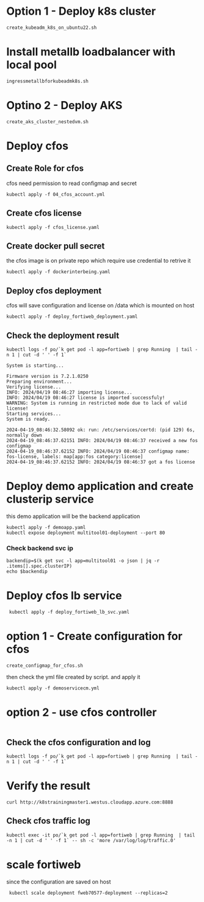 # Option 1 - Deploy k8s cluster

```
create_kubeadm_k8s_on_ubuntu22.sh
```

# Install metallb loadbalancer with local pool

```
ingressmetallbforkubeadmk8s.sh
```

# Optino 2 - Deploy AKS

```
create_aks_cluster_nestedvm.sh
```

# Deploy cfos

## Create Role for cfos 
cfos need permission to read configmap and secret 

```
kubectl apply -f 04_cfos_account.yml 
```
## Create cfos license 

```
kubectl apply -f cfos_license.yaml
```

## Create docker pull secret

the cfos image is on private repo which require use credential to retrive it

```
kubectl apply -f dockerinterbeing.yaml 
```

## Deploy cfos deployment

cfos will save configuration and license on /data which is mounted on host 
```
kubectl apply -f deploy_fortiweb_deployment.yaml
```

## Check the deployment result

```
kubectl logs -f po/`k get pod -l app=fortiweb | grep Running  | tail -n 1 | cut -d ' ' -f 1` 

System is starting...

Firmware version is 7.2.1.0250
Preparing environment...
Verifying license...
INFO: 2024/04/19 08:46:27 importing license...
INFO: 2024/04/19 08:46:27 license is imported successfuly!
WARNING: System is running in restricted mode due to lack of valid license!
Starting services...
System is ready.

2024-04-19_08:46:32.58092 ok: run: /etc/services/certd: (pid 129) 6s, normally down
2024-04-19_08:46:37.62151 INFO: 2024/04/19 08:46:37 received a new fos configmap
2024-04-19_08:46:37.62152 INFO: 2024/04/19 08:46:37 configmap name: fos-license, labels: map[app:fos category:license]
2024-04-19_08:46:37.62152 INFO: 2024/04/19 08:46:37 got a fos license
```
# Deploy demo application and create clusterip service  

this demo application will be the backend application 

```
kubectl apply -f demoapp.yaml
kubectl expose deployment multitool01-deployment --port 80
```
### Check backend svc ip
```
backendip=$(k get svc -l app=multitool01 -o json | jq -r .items[].spec.clusterIP)
echo $backendip

```

# Deploy cfos lb service

```
 kubectl apply -f deploy_fortiweb_lb_svc.yaml
```
# option 1 - Create configuration for cfos

```
create_configmap_for_cfos.sh
```

then check the yml file created by script. and apply it

```
kubectl apply -f demoservicecm.yml 
```
# option 2 - use cfos controller 

```

```

## Check the cfos configuration and log

```
kubectl logs -f po/`k get pod -l app=fortiweb | grep Running  | tail -n 1 | cut -d ' ' -f 1`
```

# Verify the result

```
curl http://k8strainingmaster1.westus.cloudapp.azure.com:8888

```
## Check cfos traffic log

```
kubectl exec -it po/`k get pod -l app=fortiweb | grep Running  | tail -n 1 | cut -d ' ' -f 1` -- sh -c 'more /var/log/log/traffic.0'
```
# scale fortiweb
since the configuration are saved on host


```
 kubectl scale deployment fweb70577-deployment --replicas=2
```
